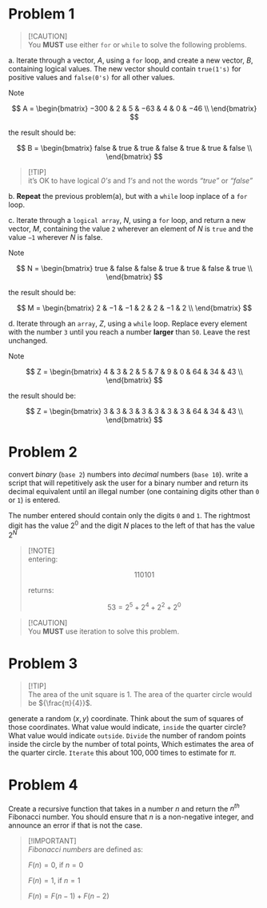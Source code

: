 
# Problem 1
> \[!CAUTION]\
> You **MUST** use either `for` or `while` to solve the following problems.


a. Iterate through a vector, $A$, using a `for` loop, and create a new vector, $B$, containing
logical values. The new vector should contain `true(1's)` for positive values and `false(0's)` for all
other values. 

> [!NOTE] 
> 
> $$ A = \begin{bmatrix}
−300 & 2 & 5 & −63 & 4 & 0 & −46 \\
\end{bmatrix} $$
> 
> the result should be: 
> 
> $$ B = \begin{bmatrix}
false & true & true & false & true & true & false \\
\end{bmatrix} $$


> \[!TIP]\
it’s OK to have logical *0's* and *1's* and not the words
*“true”* or *“false”*

b. **Repeat** the previous problem(a), but with a `while` loop inplace of a `for` loop.

c. Iterate through a `logical array`, $N$, using a `for` loop, and return a new vector, $M$,
containing the value `2` wherever an element of $N$ is `true` and the value `−1` wherever $N$ is false. 

> [!NOTE]
>
> $$ N = \begin{bmatrix}
true & false & false & true & true & false & true \\
\end{bmatrix} $$
>
> the result should be:
>
> $$ M = \begin{bmatrix}
2 & −1 & −1 & 2 & 2 & −1 & 2 \\
\end{bmatrix} $$


d. Iterate through an `array`, $Z$, using a `while` loop. Replace every element with the number
`3` until you reach a number **larger** than `50`. Leave the rest unchanged. 

> [!NOTE]
>
> $$ Z = \begin{bmatrix}
4 & 3 & 2 & 5 & 7 & 9 & 0 & 64 & 34 & 43 \\
\end{bmatrix} $$
>
> the result should be:
>
> $$ Z = \begin{bmatrix}
3 & 3 & 3 & 3 & 3 & 3 & 3 & 64 & 34 & 43 \\
\end{bmatrix} $$

# Problem 2
convert $binary$ (`base 2`) numbers into $decimal$ numbers (`base 10`). write a script that will repetitively ask the user for 
a binary number and return its decimal equivalent until an illegal number (one containing digits other than `0` or `1`) 
is entered. 

The number entered should contain only the digits `0` and `1`. The rightmost digit has the value $2^0$ and
   the digit $N$ places to the left of that has the value $2^N$

> \[!NOTE]\
> entering:
> 
>$$ 
110101 
> $$
> 
> returns:
> 
> $$
> 53 = 2^5 + 2^4 + 2^2 + 2^0
> $$

> \[!CAUTION]\
> You **MUST** use iteration to solve this problem.


# Problem 3

>\[!TIP]\
 The area of the unit square is $1$. The area of the quarter circle would be ${\frac{π}{4}}$.

generate a random $(x,y)$ coordinate. Think about the sum of squares of those
   coordinates. What value would indicate, `inside` the quarter circle? What value
   would indicate `outside`. `Divide` the number of random points inside
   the circle by the number of total points, Which estimates the area of the quarter circle.
`Iterate` this about $100,000$ times to estimate for $π$.

# Problem 4
Create a recursive function that takes in a number $n$ and return the $n^{th}$
   Fibonacci number. You should ensure that $n$ is a non-negative integer, and announce an error if
   that is not the case.

>\[!IMPORTANT]\
>  $Fibonacci$ $numbers$ are defined as:
>
>  $F(n) = 0$, if $n=0$
>
>  $F(n) = 1$, if $n=1$
>
>  $F(n) = F(n-1) + F(n-2)$
